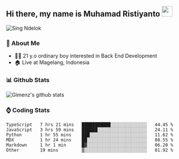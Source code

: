 
## Hi there, my name is Muhamad Ristiyanto <img src="https://github.com/TheDudeThatCode/TheDudeThatCode/blob/master/Assets/Hi.gif" width="29px">
 ![Sing Ndelok](https://komarev.com/ghpvc/?username=Gimenz&color=green)

### 👤 About Me
* 🤷‍♂️ 21 y.o ordinary boy interested in Back End Development
* 🏠 Live at Magelang, Indonesia 

### 📊 Github Stats
  <img alt="Gimenz's github stats" src="https://github-readme-stats.vercel.app/api?username=Gimenz&count_private=true&hide=issues&show_icons=true&include_all_commits=true&line_height=24&border_radius=0"/>

### ⌚ Coding Stats
<!--START_SECTION:waka-->

```text
TypeScript   7 hrs 21 mins   ███████████░░░░░░░░░░░░░░   44.45 %
JavaScript   3 hrs 59 mins   ██████░░░░░░░░░░░░░░░░░░░   24.11 %
Python       1 hr 55 mins    ███░░░░░░░░░░░░░░░░░░░░░░   11.62 %
MDX          1 hr 24 mins    ██░░░░░░░░░░░░░░░░░░░░░░░   08.55 %
Markdown     1 hr 1 min      █▓░░░░░░░░░░░░░░░░░░░░░░░   06.20 %
Other        19 mins         ▒░░░░░░░░░░░░░░░░░░░░░░░░   01.92 %
```

<!--END_SECTION:waka-->
